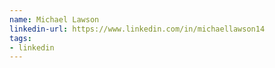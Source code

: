 ```yaml
---
name: Michael Lawson
linkedin-url: https://www.linkedin.com/in/michaellawson14
tags:
- linkedin
---
```

